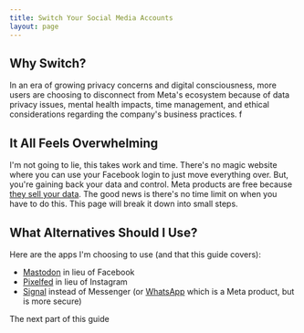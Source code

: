 ```yaml
---
title: Switch Your Social Media Accounts
layout: page
---
```


## Why Switch?
In an era of growing privacy concerns and digital consciousness, more users are choosing to disconnect from Meta's ecosystem because of data privacy issues, mental health impacts, time management, and ethical considerations regarding the company's business practices. f

## It All Feels Overwhelming
I'm not going to lie, this takes work and time. There's no magic website where you can use your Facebook login to just move everything over. But, you're gaining back your data and control. Meta products are free because [they sell your data](https://proton.me/blog/what-is-your-data-worth). The good news is there's no time limit on when you have to do this. This page will break it down into small steps.

## What Alternatives Should I Use?
Here are the apps I'm choosing to use (and that this guide covers):
* [Mastodon](https://www.mastodon.social) in lieu of Facebook
* [Pixelfed](https://www.pixelfed.org) in lieu of Instagram
* [Signal](https://www.signal.org) instead of Messenger (or [WhatsApp](https://www.whatsapp.com) which is a Meta product, but is more secure)

The next part of this guide 